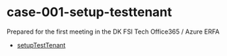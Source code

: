# case-001-setup-testtenant
Prepared for the first meeting in the DK FSI Tech Office365 / Azure ERFA

- [setupTestTenant](./setupTestTenant)
